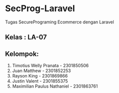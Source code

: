 # SecProg-Laravel
Tugas SecurePrograming Ecommerce dengan Laravel

## Kelas : LA-07
## Kelompok:
1. Timotius Welly Pranata - 2301850506
2. Juan Matthew - 2301852253
3. Rayson King - 2301869866
4. Justin Valent - 2301855375
5. Maximilian Paulus Nathaniel - 2301863761
